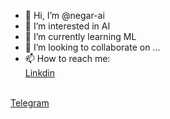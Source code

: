 - 👋 Hi, I’m @negar-ai
- 👀 I’m interested in AI
- 🌱 I’m currently learning ML 
- 💞️ I’m looking to collaborate on ...
- 📫 How to reach me: <br>
<a href="linkedin.com/in/negardeilami/" target="_blank">Linkdin</a> 
 <br>
 <a href="t.me/NegarDeylami">Telegram</a> 

<!---
negar-ai/negar-ai is a ✨ special ✨ repository because its `README.md` (this file) appears on your GitHub profile.
You can click the Preview link to take a look at your changes.
--->
